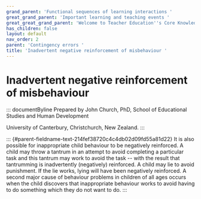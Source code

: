 ```yaml
---
grand_parent: 'Functional sequences of learning interactions '
great_grand_parent: 'Important learning and teaching events '
great_great_grand_parent: 'Welcome to Teacher Education''s Core Knowledge and Skills.'
has_children: false
layout: default
nav_order: 2
parent: 'Contingency errors '
title: 'Inadvertent negative reinforcement of misbehaviour '
---
```

# Inadvertent negative reinforcement of misbehaviour 


::: documentByline
Prepared by John Church, PhD, School of Educational Studies and Human
Development

University of Canterbury, Christchurch, New Zealand.
:::

::: {#parent-fieldname-text-214fef38720c4c4db02d09fd55a81d22}
It is also possible for inappropriate child behaviour to be negatively
reinforced. A child may throw a tantrum in an attempt to avoid
completing a particular task and this tantrum may work to avoid the task
-- with the result that tantrumming is inadvertently (negatively)
reinforced. A child may lie to avoid punishment. If the lie works, lying
will have been negatively reinforced. A second major cause of behaviour
problems in children of all ages occurs when the child discovers that
inappropriate behaviour works to avoid having to do something which they
do not want to do.
:::
